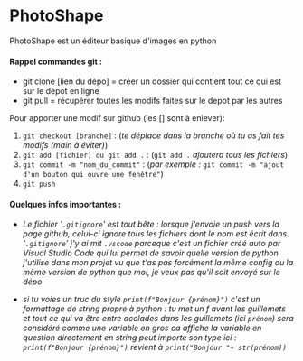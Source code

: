 # PhotoShape 
PhotoShape est un éditeur basique d'images en python

#### Rappel commandes git :

- git clone [lien du dépo] = créer un dossier qui contient tout ce qui est sur le dépot en ligne
- git pull = récupérer toutes les modifs faites sur le depot par les autres

Pour apporter une modif sur github (les [] sont à enlever):

1) `git checkout [branche]`            :    (*te déplace dans la branche où tu as fait tes modifs (main à éviter)*)
2) `git add [fichier] ou git add .`    :    (`git add .` *ajoutera tous les fichiers*)
3) `git commit -m "nom_du_commit"`     :    (*par exemple :* `git commit -m "ajout d'un bouton qui ouvre une fenêtre"`)
4) `git push`


#### Quelques infos importantes :

- *Le fichier '`.gitignore`' est tout bête : lorsque j'envoie un push vers la page github, celui-ci ignore tous les fichiers dont le nom est écrit dans '`.gitignore`'*
*j'y ai mit `.vscode` parceque c'est un fichier créé auto par Visual Studio Code qui lui permet de savoir quelle version de python j'utilise dans mon projet*
*vu que t'as pas forcément la même config ou la même version de python que moi, je veux pas qu'il soit envoyé sur le dépo*

- *si tu voies un truc du style `print(f"Bonjour {prénom}")` c'est un formattage de string propre à python :*
*tu met un f avant les guillemets et tout ce qui va être entre acolades dans les guillemets (ici `prénom`) sera considéré comme une variable*
*en gros ca affiche la variable en question directement en string peut importe son type*
*ici : `print(f"Bonjour {prénom}")` revient à `print("Bonjour "+ str(prénom))`*

